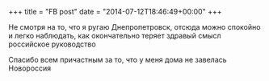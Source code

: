 +++
title = "FB post"
date = "2014-07-12T18:46:49+00:00"
+++

Не смотря на то, что я ругаю Днепропетровск, отсюда можно спокойно и легко наблюдать, как окончательно теряет здравый смысл российское руководство

Спасибо всем причастным за то, что у меня дома не завелась Новороссия



